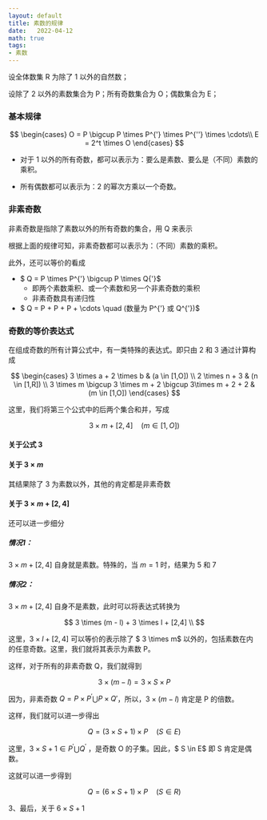 ```yaml
---
layout: default
title: 素数的规律
date:   2022-04-12
math: true
tags:
- 素数
---
```


设全体数集 R 为除了 1 以外的自然数；

设除了 2 以外的素数集合为 P；所有奇数集合为 O；偶数集合为 E；



### 基本规律

$$
\begin{cases}
O = P \bigcup P \times P^{'} \times P^{''} \times \cdots\\
E = 2^t \times O
\end{cases}
$$

* 对于 1 以外的所有奇数，都可以表示为：要么是素数、要么是（不同）素数的乘积。

* 所有偶数都可以表示为：2 的幂次方乘以一个奇数。



### 非素奇数

非素奇数是指除了素数以外的所有奇数的集合，用 Q 来表示

根据上面的规律可知，非素奇数都可以表示为：（不同）素数的乘积。

此外，还可以等价的看成

* $ Q = P \times P^{'} \bigcup P \times Q{'}$
    * 即两个素数乘积、或一个素数和另一个非素奇数的乘积
    * 非素奇数具有递归性
* $ Q = P + P + P + \cdots \quad (数量为 P^{'} 或 Q^{'})$



### 奇数的等价表达式

在组成奇数的所有计算公式中，有一类特殊的表达式。即只由 2 和 3 通过计算构成

$$
\begin{cases}
3 \times a + 2 \times b & (a \in [1,O]) \\
2 \times n + 3 & (n \in [1,R]) \\
3  \times m \bigcup 3 \times m + 2 \bigcup 3\times m + 2 + 2 & (m \in [1,O])
\end{cases}
$$

这里，我们将第三个公式中的后两个集合和并，写成

$$
3\times m + [2, 4] \quad (m \in [1,O])
$$


#### 关于公式 3



#### 关于 $3 \times m$

其结果除了 3 为素数以外，其他的肯定都是非素奇数



#### 关于 $3\times m + [2, 4]$

还可以进一步细分



##### 情况1：

$3\times m + [2, 4]$ 自身就是素数。特殊的，当 $m = 1$ 时，结果为 5 和 7



##### 情况2：

$3\times m + [2, 4]$ 自身不是素数，此时可以将表达式转换为

$$
3 \times (m - l) + 3 \times l + [2,4] \\
$$

这里，$3 \times l + [2,4]$ 可以等价的表示除了 $ 3 \times m$ 以外的，包括素数在内的任意奇数。这里，我们就将其表示为素数 P。

这样，对于所有的非素奇数 Q，我们就得到

$$
3 \times (m-l) = 3 \times S \times P
$$

因为，非素奇数 $Q = P \times P^{'} \bigcup P \times Q{'}$，所以，$3 \times (m-l)$ 肯定是 P 的倍数。

这样，我们就可以进一步得出

$$
Q = (3 \times S + 1) \times P \quad (S \in E)
$$

这里，$3\times S + 1 \in P^{'} \bigcup Q^{'}$ ，是奇数 O 的子集。因此，$ S \in E$  即 S 肯定是偶数。

这就可以进一步得到

$$
Q = (6 \times S + 1) \times P \quad (S \in R)
$$

3、最后，关于 $6 \times S + 1$

